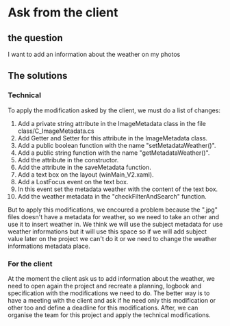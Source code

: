 # Ask from the client

## the question
I want to add an information about the weather on my photos

## The solutions

### Technical
To apply the modification asked by the client, we must do a list of changes: 

1. Add a private string attribute in the ImageMetadata class in the file class/C_ImageMetadata.cs
2. Add Getter and Setter for this attribute in the ImageMetadata class.
3. Add a public boolean function with the name "setMetadataWeather()".
4. Add a public string function with the name "getMetadataWeather()".
5. Add the attribute in the constructor.
6. Add the attribute in the saveMetadata function.
7. Add a text box on the layout (winMain_V2.xaml).
8. Add a LostFocus event on the text box.
9. In this event set the metadata weather with the content of the text box.
10. Add the weather metadata in the "checkFilterAndSearch" function.

But to apply this modifications, we encoured a problem because the ".jpg" files doesn't have a metadata for weather, so we need to take an other and use it to insert weather in. We think we will use the subject metadata for use weather informations but it will use this space so if we will add subject value later on the project we can't do it or we need to change the weather informations metadata place.

### For the client
At the moment the client ask us to add information about the weather, we need to open again the project and recreate a planning, logbook and specification with the modifications we need to do.
The better way is to have a meeting with the client and ask if he need only this modification or other too and define a deadline for this modifications.
After, we can organise the team for this project and apply the technical modifications.
